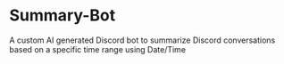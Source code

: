 # Summary-Bot
A custom AI generated Discord bot to summarize Discord conversations based on a specific time range using Date/Time
